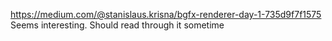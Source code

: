 https://medium.com/@stanislaus.krisna/bgfx-renderer-day-1-735d9f7f1575
Seems interesting. Should read through it sometime